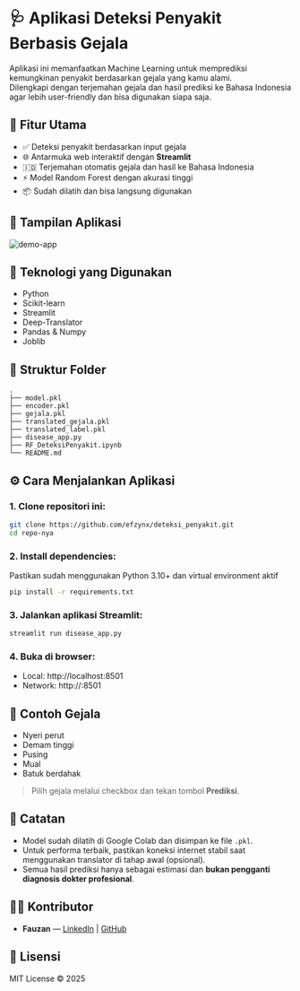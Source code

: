 
# 🩺 Aplikasi Deteksi Penyakit Berbasis Gejala

Aplikasi ini memanfaatkan Machine Learning untuk memprediksi kemungkinan penyakit berdasarkan gejala yang kamu alami.  
Dilengkapi dengan terjemahan gejala dan hasil prediksi ke Bahasa Indonesia agar lebih user-friendly dan bisa digunakan siapa saja.

## 🚀 Fitur Utama

- ✅ Deteksi penyakit berdasarkan input gejala
- 🌐 Antarmuka web interaktif dengan **Streamlit**
- 🇮🇩 Terjemahan otomatis gejala dan hasil ke Bahasa Indonesia
- ⚡ Model Random Forest dengan akurasi tinggi
- 📦 Sudah dilatih dan bisa langsung digunakan

## 📸 Tampilan Aplikasi

![demo-app](https://via.placeholder.com/800x400?text=Contoh+Tampilan+Aplikasi)

## 🧠 Teknologi yang Digunakan

- Python
- Scikit-learn
- Streamlit
- Deep-Translator
- Pandas & Numpy
- Joblib

## 📁 Struktur Folder

```
.
├── model.pkl
├── encoder.pkl
├── gejala.pkl
├── translated_gejala.pkl
├── translated_label.pkl
├── disease_app.py
├── RF_DeteksiPenyakit.ipynb
└── README.md
```

## ⚙️ Cara Menjalankan Aplikasi

### 1. Clone repositori ini:

```bash
git clone https://github.com/efzynx/deteksi_penyakit.git
cd repo-nya
```

### 2. Install dependencies:

Pastikan sudah menggunakan Python 3.10+ dan virtual environment aktif

```bash
pip install -r requirements.txt
```

### 3. Jalankan aplikasi Streamlit:

```bash
streamlit run disease_app.py
```

### 4. Buka di browser:
- Local: http://localhost:8501
- Network: http://<ip-lokal-kamu>:8501

## 🧪 Contoh Gejala

- Nyeri perut
- Demam tinggi
- Pusing
- Mual
- Batuk berdahak

> Pilih gejala melalui checkbox dan tekan tombol **Prediksi**.

## 📌 Catatan

- Model sudah dilatih di Google Colab dan disimpan ke file `.pkl`.
- Untuk performa terbaik, pastikan koneksi internet stabil saat menggunakan translator di tahap awal (opsional).
- Semua hasil prediksi hanya sebagai estimasi dan **bukan pengganti diagnosis dokter profesional**.

## 🧑‍💻 Kontributor

- **Fauzan** — [LinkedIn](https://linkedin.com/in/efzyn) | [GitHub](https://github.com/efzynx)

## 📜 Lisensi

MIT License © 2025
